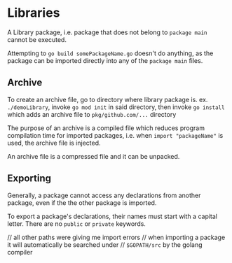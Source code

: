# Libraries

A Library package, i.e. package that does not belong to `package main` cannot be
executed.

Attempting to `go build somePackageName.go` doesn't do anything, as the package
can be imported directly into any of the `package main` files.

## Archive

To create an archive file, go to directory where library package is.
ex. `./demoLibrary`, invoke `go mod init` in said directory, then invoke
`go install` which adds an archive file to `pkg/github.com/...` directory

The purpose of an archive is a compiled file which reduces program compilation
time for imported packages, i.e. when `import "packageName"` is used, the
archive file is injected.

An archive file is a compressed file and it can be unpacked.

## Exporting

Generally, a package cannot access any declarations from another package, even
if the the other package is imported.

To export a package's declarations, their names must start with a capital
letter. There are no `public` or `private` keywords.

// all other paths were giving me import errors
// when importing a package it will automatically be searched under
// `$GOPATH/src` by the golang compiler
